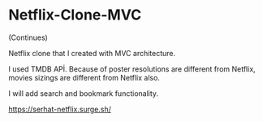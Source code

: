 # Netflix-Clone-MVC
(Continues)

Netflix clone that I created with MVC architecture.

I used TMDB APİ. Because of poster resolutions are different from Netflix, movies sizings are different from Netflix also.

I will add search and bookmark functionality.


https://serhat-netflix.surge.sh/
